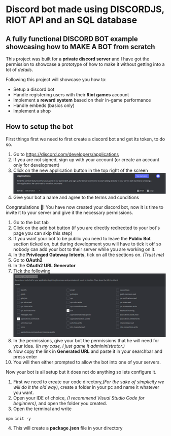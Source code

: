 # Discord bot made using DISCORDJS, RIOT API and an SQL database

## A fully functional DISCORD BOT example showcasing how to MAKE A BOT from scratch

This project was built for a **private discord server** and I have got the permission to showcase a prototype of how to make it without getting into a lot of _details_.

Following this project will showcase you how to:

-   Setup a discord bot
-   Handle registering users with their **Riot games** account
-   Implement a **reward system** based on their in-game performance
-   Handle embeds (basics only)
-   Implement a shop

## How to setup the bot

First things first we need to first create a discord bot and get its token, to do so.

1. Go to https://discord.com/developers/applications
2. If you are not signed, sign up with your account (or create an account only for development)
3. Click on the new application button in the top right of the screen
   ![Fig.1](/assets/new%20application.png)
4. Give your bot a name and agree to the terms and conditions

Congratulations :tada:! You have now created your discord bot, now it is time to invite it to your server and give it the necessary permissions.

1. Go to the bot tab
2. Click on the add bot button (if you are directly redirected to your bot's page you can skip this step)
3. If you want your bot to be public you need to leave the **Public Bot** section ticked on, but during development you will have to tick it off so nobody can add your bot to their server while you are working on it.
4. In the **Privileged Gateway Intents**, tick on all the sections on. _(Trust me)_
5. Go to **OAuth2**
6. In the **OAuth2 URL Generator**
7. Tick the following
   ![Fig.2](/assets/url_generator.png)
8. In the permissions, give your bot the permissions that he will need for your idea. _(In my case, I just game it admininistrator.)_
9. Now copy the link in **Generated URL** and paste it in your searchbar and press enter
10. You will then either prompted to allow the bot into one of your servers.

Now your bot is all setup but it does not do anything so lets configure it.

1. First we need to create our code directory,_(For the sake of simplicity we will do it the old way)_, create a folder in your pc and name it whatever you want.
2. Open your IDE of choice, _(I recommend Visual Studio Code for beginners)_, and open the folder you created.
3. Open the terminal and write

```
npm init -y
```

4. This will create a **package.json** file in your directory
